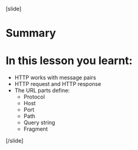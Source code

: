 
[slide]
# Summary


# In this lesson you learnt:

- HTTP works with message pairs
- HTTP request and HTTP response
- The URL parts define:
    - Protocol 
    - Host 
    - Port
    - Path
    - Query string
    - Fragment

[/slide]